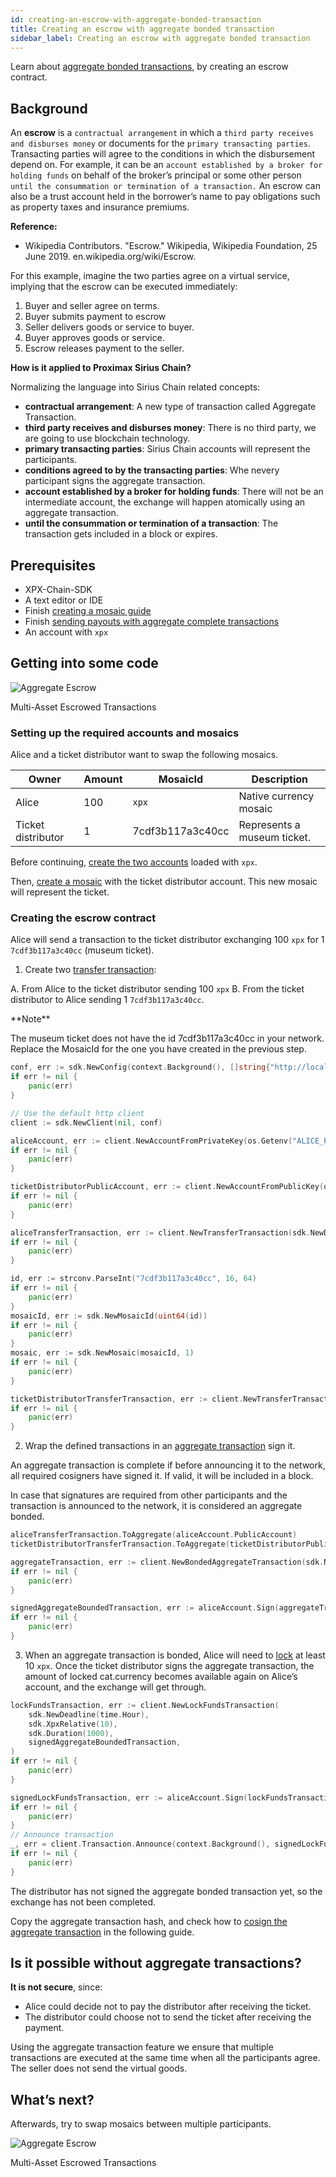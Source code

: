 ```yaml
---
id: creating-an-escrow-with-aggregate-bonded-transaction
title: Creating an escrow with aggregate bonded transaction
sidebar_label: Creating an escrow with aggregate bonded transaction
---
```


Learn about [aggregate bonded transactions](../../built-in-features/aggregate-transaction.md), by creating an escrow contract.

## Background

An **escrow** is a `contractual arrangement` in which a `third party receives and disburses money` or documents for the `primary transacting parties`. Transacting parties will agree to the conditions in which the disbursement depend on. For example, it can be an `account established by a broker for holding funds` on behalf of the broker’s principal or some other person `until the consummation or termination of a transaction.` An escrow can also be a trust account held in the borrower’s name to pay obligations such as property taxes and insurance premiums.

**Reference:**
- Wikipedia Contributors. "Escrow." Wikipedia, Wikipedia Foundation, 25 June 2019. en.wikipedia.org/wiki/Escrow.

For this example, imagine the two parties agree on a virtual service, implying that the escrow can be executed immediately:

1. Buyer and seller agree on terms.
2. Buyer submits payment to escrow
3. Seller delivers goods or service to buyer.
4. Buyer approves goods or service.
5. Escrow releases payment to the seller.

**How is it applied to Proximax Sirius Chain?**

Normalizing the language into Sirius Chain related concepts:

- **contractual arrangement**: A new type of transaction called Aggregate Transaction.
- **third party receives and disburses money**: There is no third party, we are going to use blockchain technology.
- **primary transacting parties**: Sirius Chain accounts will represent the participants.
- **conditions agreed to by the transacting parties**: Whe nevery participant signs the aggregate transaction.
- **account established by a broker for holding funds**: There will not be an intermediate account, the exchange will happen atomically using an aggregate transaction.
- **until the consummation or termination of a transaction**: The transaction gets included in a block or expires.

## Prerequisites

- XPX-Chain-SDK
- A text editor or IDE
- Finish [creating a mosaic guide](../mosaic/creating-a-mosaic.md)
- Finish [sending payouts with aggregate complete transactions](./sending-payouts-with-aggregate-complete-transaction.md)
- An account with `xpx`


## Getting into some code

![Aggregate Escrow](/img/aggregate-escrow-1.png "Aggregate Escrow")

<p class=caption>Multi-Asset Escrowed Transactions</p>

### Setting up the required accounts and mosaics

Alice and a ticket distributor want to swap the following mosaics.

**Owner**         |**Amount**|**MosaicId**    |**Description**
------------------|----------|----------------|---------------
Alice             |100       |`xpx`           |Native currency mosaic
Ticket distributor|1         |7cdf3b117a3c40cc|Represents a museum ticket.

Before continuing, [create the two accounts](../../getting-started/setting-up-workstation.md#setup-getting-a-test-account) loaded with `xpx`.

Then, [create a mosaic](../mosaic/creating-a-mosaic.md) with the ticket distributor account. This new mosaic will represent the ticket.


### Creating the escrow contract

Alice will send a transaction to the ticket distributor exchanging 100 `xpx` for 1 `7cdf3b117a3c40cc` (museum ticket).

1. Create two [transfer transaction](../../built-in-features/transfer-transaction.md):

A. From Alice to the ticket distributor sending 100 `xpx`
B. From the ticket distributor to Alice sending 1 `7cdf3b117a3c40cc`.

<div class=info>
**Note**

The museum ticket does not have the id 7cdf3b117a3c40cc in your network. Replace the MosaicId for the one you have created in the previous step.
</div>

<!--DOCUSAURUS_CODE_TABS-->
<!--Golang-->
```go
conf, err := sdk.NewConfig(context.Background(), []string{"http://localhost:3000"})
if err != nil {
    panic(err)
}

// Use the default http client
client := sdk.NewClient(nil, conf)

aliceAccount, err := client.NewAccountFromPrivateKey(os.Getenv("ALICE_PRIVATE_KEY"))
if err != nil {
    panic(err)
}

ticketDistributorPublicAccount, err := client.NewAccountFromPublicKey(os.Getenv("TICKET_DISTRIBUTOR_PUBLIC_KEY"))
if err != nil {
    panic(err)
}

aliceTransferTransaction, err := client.NewTransferTransaction(sdk.NewDeadline(time.Hour), ticketDistributorPublicAccount.Address, []*sdk.Mosaic{sdk.XpxRelative(100)}, sdk.NewPlainMessage("send 100 xpx to distributor"))
if err != nil {
    panic(err)
}

id, err := strconv.ParseInt("7cdf3b117a3c40cc", 16, 64)
if err != nil {
    panic(err)
}
mosaicId, err := sdk.NewMosaicId(uint64(id))
if err != nil {
    panic(err)
}
mosaic, err := sdk.NewMosaic(mosaicId, 1)
if err != nil {
    panic(err)
}

ticketDistributorTransferTransaction, err := client.NewTransferTransaction(sdk.NewDeadline(time.Hour), aliceAccount.PublicAccount.Address, []*sdk.Mosaic{mosaic}, sdk.NewPlainMessage("send 1 museum ticket to alice"))
if err != nil {
    panic(err)
}
```
<!--END_DOCUSAURUS_CODE_TABS-->

2. Wrap the defined transactions in an [aggregate transaction](../../built-in-features/aggregate-transaction.md) sign it.

An aggregate transaction is complete if before announcing it to the network, all required cosigners have signed it. If valid, it will be included in a block.

In case that signatures are required from other participants and the transaction is announced to the network, it is considered an aggregate bonded.

<!--DOCUSAURUS_CODE_TABS-->
<!--Golang-->
```go
aliceTransferTransaction.ToAggregate(aliceAccount.PublicAccount)
ticketDistributorTransferTransaction.ToAggregate(ticketDistributorPublicAccount)

aggregateTransaction, err := client.NewBondedAggregateTransaction(sdk.NewDeadline(time.Hour), []sdk.Transaction{aliceTransferTransaction, ticketDistributorTransferTransaction})
if err != nil {
    panic(err)
}

signedAggregateBoundedTransaction, err := aliceAccount.Sign(aggregateTransaction)
if err != nil {
    panic(err)
}
```
<!--END_DOCUSAURUS_CODE_TABS-->

3. When an aggregate transaction is bonded, Alice will need to [lock](../../built-in-features/aggregate-transaction.md#hash-lock-transaction) at least 10 `xpx`. Once the ticket distributor signs the aggregate transaction, the amount of locked cat.currency becomes available again on Alice’s account, and the exchange will get through.

<!--DOCUSAURUS_CODE_TABS-->
<!--Golang-->
```go
lockFundsTransaction, err := client.NewLockFundsTransaction(
    sdk.NewDeadline(time.Hour),
    sdk.XpxRelative(10),
    sdk.Duration(1000),
    signedAggregateBoundedTransaction,
)
if err != nil {
    panic(err)
}

signedLockFundsTransaction, err := aliceAccount.Sign(lockFundsTransaction)
if err != nil {
    panic(err)
}
// Announce transaction
_, err = client.Transaction.Announce(context.Background(), signedLockFundsTransaction)
if err != nil {
    panic(err)
}
```
<!--END_DOCUSAURUS_CODE_TABS-->

The distributor has not signed the aggregate bonded transaction yet, so the exchange has not been completed.

Copy the aggregate transaction hash, and check how to [cosign the aggregate transaction](./signing-announced-aggregate-bonded-transactions.md) in the following guide.

## Is it possible without aggregate transactions?

**It is not secure**, since:

- Alice could decide not to pay the distributor after receiving the ticket.
- The distributor could choose not to send the ticket after receiving the payment.

Using the aggregate transaction feature we ensure that multiple transactions are executed at the same time when all the participants agree. The seller does not send the virtual goods.

## What’s next?

Afterwards, try to swap mosaics between multiple participants.

![Aggregate Escrow](/img/aggregate-escrow-2.png "Aggregate Escrow")

<p class=caption>Multi-Asset Escrowed Transactions</p>

